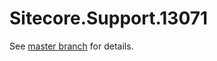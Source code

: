 # Sitecore.Support.13071

See [master branch](https://github.com/sitecoresupport/Sitecore.Support.13071) for details.